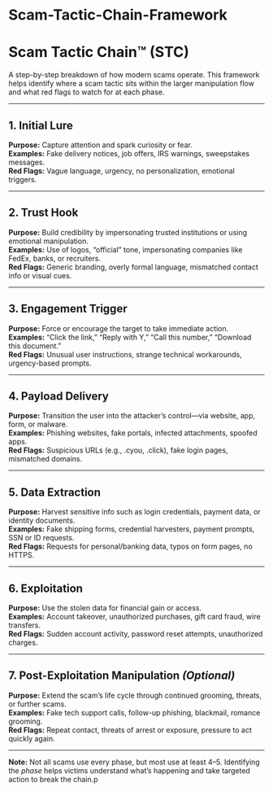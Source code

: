 # Scam-Tactic-Chain-Framework

# Scam Tactic Chain™️ (STC)

A step-by-step breakdown of how modern scams operate. This framework helps identify where a scam tactic sits within the larger manipulation flow and what red flags to watch for at each phase.

---

## 1. Initial Lure
**Purpose:** Capture attention and spark curiosity or fear.  
**Examples:** Fake delivery notices, job offers, IRS warnings, sweepstakes messages.  
**Red Flags:** Vague language, urgency, no personalization, emotional triggers.

---

## 2. Trust Hook
**Purpose:** Build credibility by impersonating trusted institutions or using emotional manipulation.  
**Examples:** Use of logos, “official” tone, impersonating companies like FedEx, banks, or recruiters.  
**Red Flags:** Generic branding, overly formal language, mismatched contact info or visual cues.

---

## 3. Engagement Trigger
**Purpose:** Force or encourage the target to take immediate action.  
**Examples:** “Click the link,” “Reply with Y,” “Call this number,” “Download this document.”  
**Red Flags:** Unusual user instructions, strange technical workarounds, urgency-based prompts.

---

## 4. Payload Delivery
**Purpose:** Transition the user into the attacker’s control—via website, app, form, or malware.  
**Examples:** Phishing websites, fake portals, infected attachments, spoofed apps.  
**Red Flags:** Suspicious URLs (e.g., .cyou, .click), fake login pages, mismatched domains.

---

## 5. Data Extraction
**Purpose:** Harvest sensitive info such as login credentials, payment data, or identity documents.  
**Examples:** Fake shipping forms, credential harvesters, payment prompts, SSN or ID requests.  
**Red Flags:** Requests for personal/banking data, typos on form pages, no HTTPS.

---

## 6. Exploitation
**Purpose:** Use the stolen data for financial gain or access.  
**Examples:** Account takeover, unauthorized purchases, gift card fraud, wire transfers.  
**Red Flags:** Sudden account activity, password reset attempts, unauthorized charges.

---

## 7. Post-Exploitation Manipulation *(Optional)*  
**Purpose:** Extend the scam’s life cycle through continued grooming, threats, or further scams.  
**Examples:** Fake tech support calls, follow-up phishing, blackmail, romance grooming.  
**Red Flags:** Repeat contact, threats of arrest or exposure, pressure to act quickly again.

---

**Note:** Not all scams use every phase, but most use at least 4–5. Identifying the *phase* helps victims understand what’s happening and take targeted action to break the chain.p
